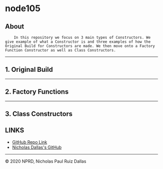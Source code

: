 # node105

## About

```
    In this repository we focus on 3 main types of Constructors. We give example of what a Constructor is and three examples of how the Original Build for Constructors are made. We then move onto a Factory Function Constructor as well as Class Constructors. 
```

- - -

## 1. Original Build

- - -

## 2. Factory Functions

- - -

## 3. Class Constructors 


## LINKS

- [GitHub Repo Link](https://github.com/nicholasd-uci/node105)
- [Nicholas Dallas's GitHub](https://github.com/nicholasd-uci)

- - -
© 2020 NPRD, Nicholas Paul Ruiz Dallas